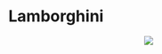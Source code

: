 # Lamborghini
 <div align="center">
     <img src="https://github.com/Yariz-IT/LamborghiniAdaptive/blob/main/lamborghini.gif"/>
  </div>
